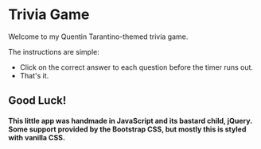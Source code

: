 # Trivia Game

Welcome to my Quentin Tarantino-themed trivia game.

The instructions are simple:

- Click on the correct answer to each question before the timer runs out.
- That's it.

## Good Luck!

#### This little app was handmade in JavaScript and its bastard child, jQuery. Some support provided by the Bootstrap CSS, but mostly this is styled with vanilla CSS.
